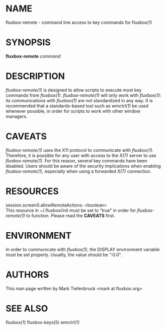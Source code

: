 # NAME

fluxbox-remote - command line access to key commands for fluxbox(1)

# SYNOPSIS

**fluxbox-remote** *command*

# DESCRIPTION

*fluxbox-remote(1)* is designed to allow scripts to execute most key
commands from *fluxbox(1)*. *fluxbox-remote(1)* will only work with
*fluxbox(1)*: its communications with *fluxbox(1)* are not standardized
in any way. It is recommended that a standards-based tool such as
*wmctrl(1)* be used whenever possible, in order for scripts to work with
other window managers.

# CAVEATS

*fluxbox-remote(1)* uses the X11 protocol to communicate with
*fluxbox(1)*. Therefore, it is possible for any user with access to the
*X(7)* server to use *fluxbox-remote(1)*. For this reason, several key
commands have been disabled. Users should be aware of the security
implications when enabling *fluxbox-remote(1)*, especially when using a
forwarded *X(7)* connection.

# RESOURCES

session.screen0.allowRemoteActions: &lt;boolean&gt;  
This resource in ~/.fluxbox/init must be set to “true” in order for
*fluxbox-remote(1)* to function. Please read the **CAVEATS** first.

# ENVIRONMENT

In order to communicate with *fluxbox(1)*, the DISPLAY environment
variable must be set properly. Usually, the value should be “:0.0”.

# AUTHORS

This man page written by Mark Tiefenbruck &lt;mark at fluxbox.org&gt;

# SEE ALSO

fluxbox(1) fluxbox-keys(5) wmctrl(1)
